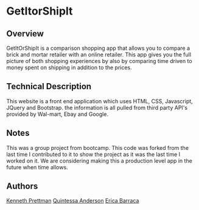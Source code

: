 # GetItorShipIt 

## Overview
GetItOrShipIt is a comparison shopping app that allows you to compare a brick and mortar retailer with an online retailer. This app gives you the full picture of both shopping experiences by also by comparing time driven to money spent on shipping in addition to the prices.

## Technical Description
This website is a front end application which uses HTML, CSS, Javascript, JQuery and Bootstrap. the information is all pulled from third party API's provided by Wal-mart, Ebay and Google.

## Notes
This was a group project from bootcamp. This code was forked from the last time I contributed to it to show the project as it was the last time I worked on it. We are considering making this a production level app in the future when time allows.

## Authors
[Kenneth Prettman](https://github.com/KentsCode)
[Quintessa Anderson](https://github.com/GrandSuccess87)
[Erica Barraca](https://github.com/ebarraca)
